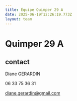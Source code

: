 ```yaml
---
title: Équipe Quimper 29 A
date: 2025-06-19T12:26:19.773Z
layout: team
---
```


# Quimper 29 A



## contact 

Diane GERARDIN

06 33 75 36 31

diane.gerardin@gmail.com

